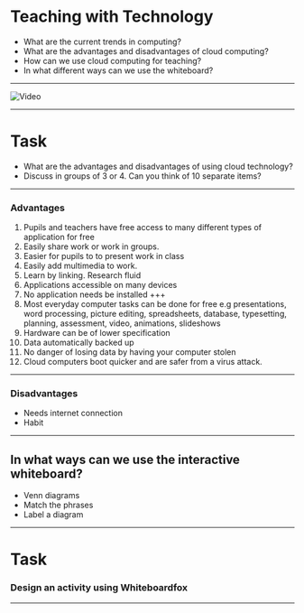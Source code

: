 # Teaching with Technology

- What are the current trends in computing?
- What are the advantages and disadvantages of cloud computing?
- How can we use cloud computing for teaching?
- In what different ways can we use the whiteboard?

---
![Video](https://www.youtube.com/embed/3oz1oy5ME6Q)

---
# Task

- What are the advantages and disadvantages of using cloud technology?
- Discuss in groups of 3 or 4. Can you think of 10 separate items?
---
### Advantages
1. Pupils and teachers have free access to many different types of application for free
1. Easily share work or work in groups.
1. Easier for pupils to to present work in class
1. Easily add multimedia to work.
1. Learn by linking. Research fluid
1. Applications accessible on many devices
1. No application needs be installed
+++
7. Most everyday computer tasks can be done for free e.g presentations, word processing, picture editing, spreadsheets, database, typesetting, planning, assessment, video, animations, slideshows
8. Hardware can be of lower specification
9. Data automatically backed up
10. No danger of losing data by having your computer stolen
11. Cloud computers boot quicker and are safer from a virus attack.
---
### Disadvantages
- Needs internet connection
- Habit
---
## In what ways can we use the interactive whiteboard?
- Venn diagrams
- Match the phrases
- Label a diagram
---
# Task
### Design an activity using Whiteboardfox

---
